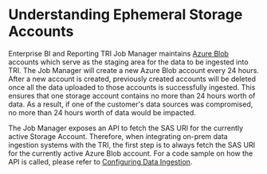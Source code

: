 # Understanding Ephemeral Storage Accounts

Enterprise BI and Reporting TRI Job Manager maintains [Azure Blob](https://docs.microsoft.com/en-us/azure/storage/) accounts which serve as the staging area for the data to be ingested into TRI. The Job Manager will create a new Azure Blob account every 24 hours. After a new account is created, previously created accounts will be deleted once all the data uploaded to those accounts is successfully ingested. This ensures that one storage account contains no more than 24 hours worth of data. As a result, if one of the customer's data sources was compromised, no more than 24 hours worth of data would be impacted.

The Job Manager exposes an API to fetch the SAS URI for the currently active Storage Account. Therefore, when integrating on-prem data ingestion systems with the TRI, the first step is to always fetch the SAS URI for the currently active Azure Blob account. For a code sample on how the API is called, please refer to [Configuring Data Ingestion](../User%20Guides/7-Configure%20Data%20Ingestion.md#1-modify-the-code-provided-in-the-tri-to-ingest-your-data).
